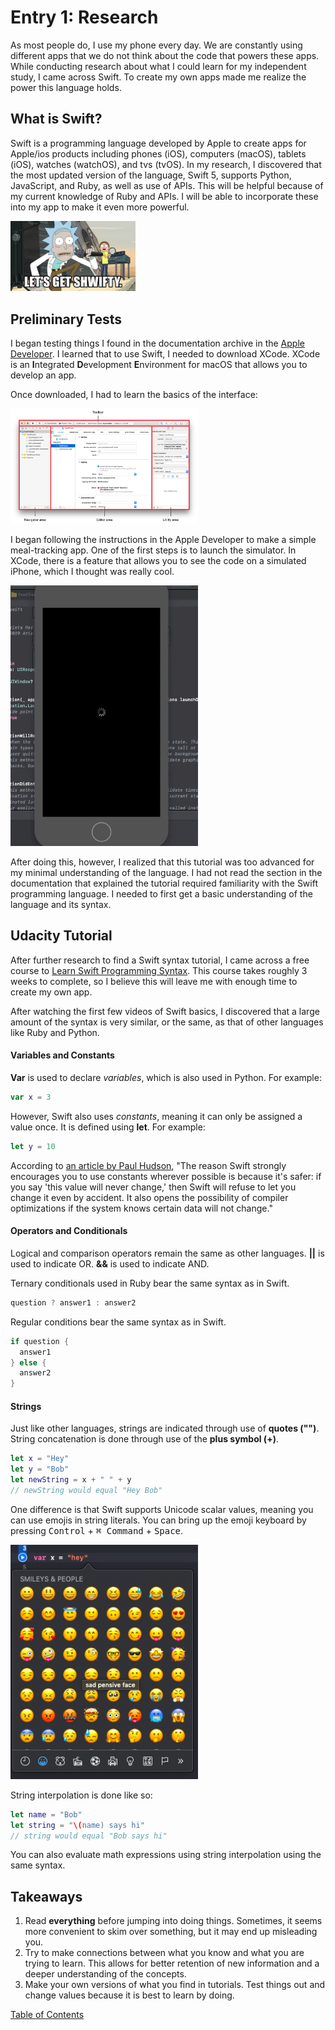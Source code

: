  # Entry 1: Research
 
 As most people do, I use my phone every day. We are constantly using different apps that we do not think about the code that powers these apps. While conducting research about what I could learn for my independent study, I came across Swift. To create my own apps made me realize the power this language holds.
 
 ## What is Swift?
 
 Swift is a programming language developed by Apple to create apps for Apple/ios products including phones (iOS), computers (macOS), tablets (iOS), watches (watchOS), and tvs (tvOS). In my research, I discovered that the most updated version of the language, Swift 5, supports Python, JavaScript, and Ruby, as well as use of APIs. This will be helpful because of my current knowledge of Ruby and APIs. I will be able to incorporate these into my app to make it even more powerful.
 
 <img src="../images/01-shwifty.jpg" style="width: 200px;" />
 
 ## Preliminary Tests
 
 I began testing things I found in the documentation archive in the [Apple Developer](https://developer.apple.com/library/archive/referencelibrary/GettingStarted/DevelopiOSAppsSwift/index.html#//apple_ref/doc/uid/TP40015214-CH2-SW1). I learned that to use Swift, I needed to download XCode. XCode is an **I**ntegrated **D**evelopment **E**nvironment for macOS that allows you to develop an app. 
 
 Once downloaded, I had to learn the basics of the interface:

<img src="../images/01-interface.png" style="width: 300px;" />

I began following the instructions in the Apple Developer to make a simple meal-tracking app. One of the first steps is to launch the simulator. In XCode, there is a feature that allows you to see the code on a simulated iPhone, which I thought was really cool.

<img src="../images/01-simulator.gif" style="width: 300px;" />

After doing this, however, I realized that this tutorial was too advanced for my minimal understanding of the language. I had not read the section in the documentation that explained the tutorial required familiarity with the Swift programming language. I needed to first get a basic understanding of the language and its syntax.

## Udacity Tutorial

After further research to find a Swift syntax tutorial, I came across a free course to [Learn Swift Programming Syntax](https://www.udacity.com/course/learn-swift-programming-syntax--ud902). This course takes roughly 3 weeks to complete, so I believe this will leave me with enough time to create my own app.

After watching the first few videos of Swift basics, I discovered that a large amount of the syntax is very similar, or the same, as that of other languages like Ruby and Python. 

#### Variables and Constants

**Var** is used to declare _variables_, which is also used in Python.
For example: 

```swift
var x = 3
```

However, Swift also uses _constants_, meaning it can only be assigned a value once. It is defined using **let**. For example:

```swift
let y = 10
```

According to [an article by Paul Hudson](https://www.hackingwithswift.com/example-code/language/whats-the-difference-between-let-and-var), "The reason Swift strongly encourages you to use constants wherever possible is because it's safer: if you say 'this value will never change,' then Swift will refuse to let you change it even by accident. It also opens the possibility of compiler optimizations if the system knows certain data will not change."

#### Operators and Conditionals

Logical and comparison operators remain the same as other languages. **||** is used to indicate OR. **&&** is used to indicate AND.

Ternary conditionals used in Ruby bear the same syntax as in Swift.

```swift
question ? answer1 : answer2
```

Regular conditions bear the same syntax as in Swift.

```swift
if question {
  answer1
} else {
  answer2
}
```

#### Strings

Just like other languages, strings are indicated through use of **quotes ("")**. String concatenation is done through use of the **plus symbol (+)**.

```swift
let x = "Hey"
let y = "Bob"
let newString = x + " " + y
// newString would equal "Hey Bob"
```
One difference is that Swift supports Unicode scalar values, meaning you can use emojis in string literals. You can bring up the emoji keyboard by pressing <kbd>Control</kbd> + <kbd>⌘ Command</kbd> + <kbd>Space</kbd>.

<img src="../images/01-emojis.png" style="width: 300px;" />

String interpolation is done like so:

```swift
let name = "Bob"
let string = "\(name) says hi"
// string would equal "Bob says hi"
```

You can also evaluate math expressions using string interpolation using the same syntax.

## Takeaways

1. Read **everything** before jumping into doing things. Sometimes, it seems more convenient to skim over something, but it may end up misleading you.
2. Try to make connections between what you know and what you are trying to learn. This allows for better retention of new information and a deeper understanding of the concepts.
3. Make your own versions of what you find in tutorials. Test things out and change values because it is best to learn by doing.

[Table of Contents](../README.md)